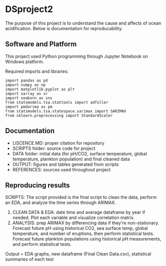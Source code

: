 # DSproject2
The purpose of this project is to understand the cause and affects of ocean acidification. Below is documentation for reproducability. 

## Software and Platform
This project used Python programming through Jupyter Notebook on Windows platform.

Required imports and libraries:
```
import pandas as pd
import numpy as np
import matplotlib.pyplot as plt
import xarray as xr
import seaborn as sns
from statsmodels.tsa.stattools import adfuller
import pmdarima as pm
from statsmodels.tsa.statespace.sarimax import SARIMAX
from sklearn.preprocessing import StandardScaler
```

## Documentation
- LISCENCE.MD: proper citation for repository
- SCRIPTS folder: source code for project 
- DATA folder: initial data (for pH/CO2, surface temperature, global temperature, plankton population) and final cleaned data
- OUTPUT: figures and tables generated from scripts
- REFERENCES: sources used throughout project

## Reproducing results
SCRIPTS: The script provided is the final script to clean the data, perform an EDA, and analyze the time series through ARIMAX. 
1. CLEAN DATA & EDA: date time and average dataframe by year if needed. Plot each variable and visualize correlation matrix.
2. ANALYSIS: prep ARIMAX by differencing data if they're non-stationary. Forecast future pH using historical CO2, sea surface temp, global temperature, and number of eruptions, then perform statistical tests. Forecast future plankton populations using historical pH measurements, and perform statistical tests.  

Output =  EDA graphs, new dataframe (Final Clean Data.csv), statistical summaries of each test

